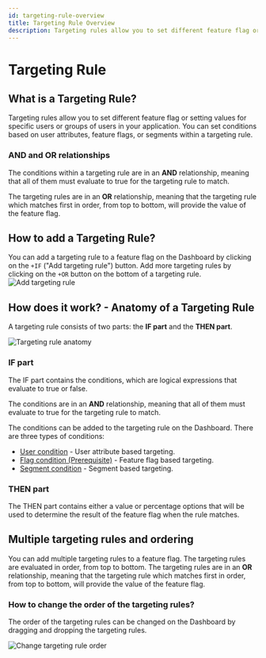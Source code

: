 ```yaml
---
id: targeting-rule-overview
title: Targeting Rule Overview
description: Targeting rules allow you to set different feature flag or setting values for specific users or groups of users in your application.
---
```


# Targeting Rule

## What is a Targeting Rule?

Targeting rules allow you to set different feature flag or setting values for specific users or groups of users in your application. You can set conditions based on user attributes, feature flags, or segments within a targeting rule.

### AND and OR relationships

The conditions within a targeting rule are in an **AND** relationship, meaning that all of them must evaluate to true for the targeting rule to match.

The targeting rules are in an **OR** relationship, meaning that the targeting rule which matches first in order, from top to bottom, will provide the value of the feature flag.

## How to add a Targeting Rule?

You can add a targeting rule to a feature flag on the Dashboard by clicking on the `+IF` ("Add targeting rule") button. Add more targeting rules by clicking on the `+OR` button on the bottom of a targeting rule.
![Add targeting rule](/assets/targeting/targeting-rule/add-rule.jpg)

## How does it work? - Anatomy of a Targeting Rule

A targeting rule consists of two parts: the **IF part** and the **THEN part**.

![Targeting rule anatomy](/assets/targeting/targeting-rule/targeting-rule.jpg)

### IF part

The IF part contains the conditions, which are logical expressions that evaluate to true or false.

The conditions are in an **AND** relationship, meaning that all of them must evaluate to true for the targeting rule to match.

The conditions can be added to the targeting rule on the Dashboard. There are three types of conditions:
- [User condition](/targeting/targeting-rules/user-condition) - User attribute based targeting.
- [Flag condition (Prerequisite)](/targeting/targeting-rules/) - Feature flag based targeting.
- [Segment condition](/targeting/targeting-rules/segment-condition) - Segment based targeting.

### THEN part

The THEN part contains either a value or percentage options that will be used to determine the result of the feature flag when the rule matches.

## Multiple targeting rules and ordering
You can add multiple targeting rules to a feature flag. The targeting rules are evaluated in order, from top to bottom.
The targeting rules are in an **OR** relationship, meaning that the targeting rule which matches first in order, from top to bottom, will provide the value of the feature flag.

### How to change the order of the targeting rules?

The order of the targeting rules can be changed on the Dashboard by dragging and dropping the targeting rules.

![Change targeting rule order](/assets/targeting/targeting-rule/reorder.jpg)